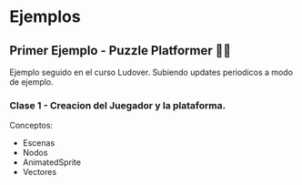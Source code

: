 # Ejemplos

## Primer Ejemplo - Puzzle Platformer 🧩🕺

Ejemplo seguido en el curso Ludover. Subiendo updates periodicos a modo de ejemplo.

### Clase 1 - Creacion del Juegador y la plataforma.
Conceptos:
* Escenas
* Nodos
* AnimatedSprite
* Vectores 

